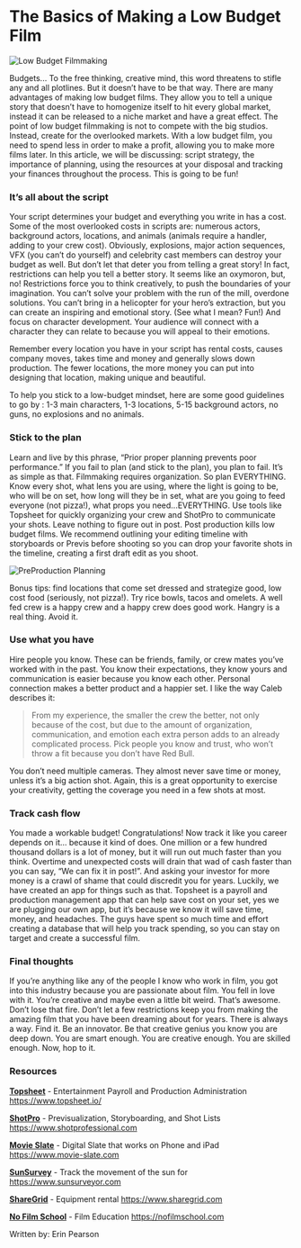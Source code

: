 # The Basics of Making a Low Budget Film

![Low Budget Filmmaking](https://user-images.githubusercontent.com/33143626/65919059-23630b00-e390-11e9-8342-f6c581efc13c.jpg "Low Budget Filmmaking")


Budgets... To the free thinking, creative mind, this word threatens to stifle any and all plotlines. But it doesn’t have to be that way. There are many advantages of making low budget films. They allow you to tell a unique story that doesn’t have to homogenize itself to hit every global market, instead it can be released to a niche market and have a great effect. The point of low budget filmmaking is not to compete with the big studios. Instead, create for the overlooked markets.  With a low budget film, you need to spend less in order to make a profit, allowing you to make more films later. In this article, we will be discussing: script strategy, the importance of planning, using the resources at your disposal and tracking your finances throughout the process. This is going to be fun!

### It’s all about the script
Your script determines your budget and everything you write in has a cost. Some of the most overlooked costs in scripts are: numerous actors, background actors, locations, and animals (animals require a handler, adding to your crew cost). Obviously, explosions, major action sequences, VFX (you can’t do yourself) and celebrity cast members can destroy your budget as well. But don’t let that deter you from telling a great story! In fact, restrictions can help you tell a better story. It seems like an oxymoron, but, no! Restrictions force you to think creatively, to push the boundaries of your imagination. You can’t solve your problem with the run of the mill, overdone solutions. You can’t bring in a helicopter for your hero’s extraction, but you can create  an inspiring and emotional story. (See what I mean? Fun!) And focus on character development. Your audience will connect with a character they can relate to because you will appeal to their emotions.

Remember every location you have in your script has rental costs, causes company moves, takes time and money and generally slows down production. The fewer locations, the more money you can put into designing that location, making unique and beautiful.

To help you stick to a low-budget mindset, here are some good guidelines to go by : 1-3 main characters, 1-3 locations, 5-15 background actors, no guns, no explosions and no animals.

### Stick to the plan
Learn and live by this phrase, “Prior proper planning prevents poor performance.” If you fail to plan (and stick to the plan), you plan to fail. It’s as simple as that. Filmmaking requires organization. So plan EVERYTHING. Know every shot, what lens you are using, where the light is going to be, who will be on set, how long will they be in set, what are you going to feed everyone (not pizza!), what props you need...EVERYTHING. Use tools like Topsheet for quickly organizing your crew and ShotPro to communicate your shots. Leave nothing to figure out in post. Post production kills low budget films. We recommend outlining your editing timeline with storyboards or Previs before shooting so you can drop your favorite shots in the timeline, creating a first draft edit as you shoot. 


![PreProduction Planning](https://user-images.githubusercontent.com/33143626/65919338-ddf30d80-e390-11e9-87a6-d2467740a5e7.jpg "Pre Production Planning")


Bonus tips: find locations that come set dressed and strategize good, low cost food (seriously, not pizza!). Try rice bowls, tacos and omelets. A well fed crew is a happy crew and a happy crew does good work. Hangry is a real thing. Avoid it.

### Use what you have
Hire people you know. These can be friends, family, or crew mates you’ve worked with in the past. You know their expectations, they know yours and communication is easier because you know each other. Personal connection makes a better product and a happier set. I like the way Caleb describes it: 

> From my experience, the smaller the crew the better, not only because of the cost, but due to the amount of organization, communication, and emotion each extra person adds to an already complicated process. Pick people you know and trust, who won’t throw a fit because you don’t have Red Bull.

You don’t need multiple cameras. They almost never save time or money, unless it’s a big action shot. Again, this is a great opportunity to exercise your creativity, getting the coverage you need in a few shots at most.

### Track cash flow 
You made a workable budget! Congratulations! Now track it like you career depends on it… because it kind of does. One million or a few hundred thousand dollars is a lot of money, but it will run out much faster than you think. Overtime and unexpected costs will drain that wad of cash faster than you can say, “We can fix it in post!”. And asking your investor for more money is a crawl of shame that could discredit you for years. Luckily, we have created an app for things such as that. Topsheet is a payroll and production management app that can help save cost on your set, yes we are plugging our own app, but it’s because we know it will save time, money, and headaches. The guys have spent so much time and effort creating a database that will help you track spending, so you can stay on target and create a successful film.

### Final thoughts
If you’re anything like any of the people I know who work in film, you got into this industry because you are passionate about film. You fell in love with it. You’re creative and maybe even a little bit weird. That’s awesome. Don’t lose that fire. Don’t let a few restrictions keep you from making the amazing film that you have been dreaming about for years. There is always a way. Find it. Be an innovator. Be that creative genius you know you are deep down. You are smart enough. You are creative enough. You are skilled enough. Now, hop to it.

### Resources
**[Topsheet](https://www.topsheet.io/)** - Entertainment Payroll and Production Administration
<https://www.topsheet.io/>

**[ShotPro](https://www.shotprofessional.com)** - Previsualization, Storyboarding, and Shot Lists
<https://www.shotprofessional.com>

**[Movie Slate](https://www.movie-slate.com)** - Digital Slate that works on Phone and iPad
<https://www.movie-slate.com>

**[SunSurvey](https://www.sunsurveyor.com)** - Track the movement of the sun for
<https://www.sunsurveyor.com>

**[ShareGrid](https://www.sharegrid.com)** - Equipment rental 
<https://www.sharegrid.com>

**[No Film School](https://nofilmschool.com)** - Film Education
<https://nofilmschool.com>


Written by: Erin Pearson

